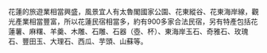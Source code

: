 花蓮的旅遊業相當興盛，風景宜人有太魯閣國家公園、花東縱谷、花東海岸線，觀光產業相當豐富，所以花蓮民宿相當多，約有900多家合法民宿，另有特產包括花蓮薯、麻糬、羊羹、木雕、石雕、石器（壺、杯）、東海岸玉石、奇雅石、玫瑰石、豐田玉、大理石、西瓜、芋頭、山蘇等。